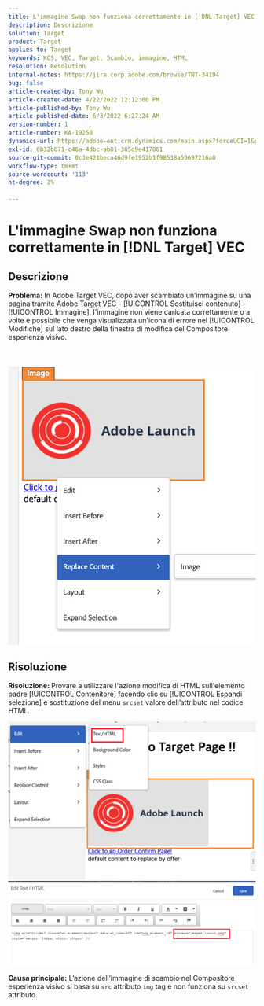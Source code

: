 ```yaml
---
title: L'immagine Swap non funziona correttamente in [!DNL Target] VEC
description: Descrizione
solution: Target
product: Target
applies-to: Target
keywords: KCS, VEC, Target, Scambio, immagine, HTML
resolution: Resolution
internal-notes: https://jira.corp.adobe.com/browse/TNT-34194
bug: false
article-created-by: Tony Wu
article-created-date: 4/22/2022 12:12:00 PM
article-published-by: Tony Wu
article-published-date: 6/3/2022 6:27:24 AM
version-number: 1
article-number: KA-19250
dynamics-url: https://adobe-ent.crm.dynamics.com/main.aspx?forceUCI=1&pagetype=entityrecord&etn=knowledgearticle&id=9107d060-35c2-ec11-983e-0022480ab970
exl-id: 0b32b671-c46a-4dbc-ab01-305d9e417861
source-git-commit: 0c3e421beca46d9fe1952b1f98538a50697216a0
workflow-type: tm+mt
source-wordcount: '113'
ht-degree: 2%

---
```


# L&#39;immagine Swap non funziona correttamente in [!DNL Target] VEC

## Descrizione

<b>Problema:</b> In Adobe Target VEC, dopo aver scambiato un’immagine su una pagina tramite Adobe Target VEC - [!UICONTROL Sostituisci contenuto] - [!UICONTROL Immagine], l&#39;immagine non viene caricata correttamente o a volte è possibile che venga visualizzata un&#39;icona di errore nel [!UICONTROL Modifiche] sul lato destro della finestra di modifica del Compositore esperienza visivo.<br><br> <br><br>![](assets/___dfd13de3-36c2-ec11-983e-0022480ab970___.png)

## Risoluzione




<b>Risoluzione: </b>Provare a utilizzare l&#39;azione modifica di HTML sull&#39;elemento padre [!UICONTROL Contenitore] facendo clic su [!UICONTROL Espandi selezione] e sostituzione del menu `srcset` valore dell’attributo nel codice HTML.

![](assets/0776b561-36c2-ec11-983e-0022480ab970.png)![](assets/e63bb087-36c2-ec11-983e-0022480ab970.png)





<b>Causa principale:</b> L’azione dell’immagine di scambio nel Compositore esperienza visivo si basa su `src` attributo `img` tag e non funziona su `srcset` attributo.
